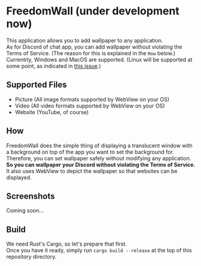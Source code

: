 # FreedomWall (under development now)
This application allows you to add wallpaper to any application.  
As for Discord of chat app, you can add wallpaper without violating the Terms of Service.
(The reason for this is explained in the `How` below.)  
Currentrly, Windows and MacOS are supported.
(Linux will be supported at some point, as indicated in [this issue](https://github.com/tasuren/FreedomWall/issues/14).)  

## Supported Files
* Picture (All image formats supported by WebView on your OS)
* Video (All video formats supported by WebView on your OS)
* Website (YouTube, of course)

## How
FreedomWall does the simple thing of displaying a translucent window with a background on top of the app you want to set the background for.  
Therefore, you can set wallpaper safely without modifying any application.  
**So you can wallpaper your Discord without violating the Terms of Service.**  
It also uses WebView to depict the wallpaper so that websites can be displayed.

## Screenshots
Coming soon...

## Build
We need Rust's Cargo, so let's prepare that first.  
Once you have it ready, simply run `cargo build --release` at the top of this repository directory.